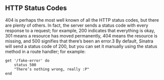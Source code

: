 ## HTTP Status Codes

404 is perhaps the most well known of all the HTTP status codes, but there are plenty of others. In fact, the server sends a status code with every response to a request; for example, 200 indicates that everything is okay, 301 means a resource has moved permanently, 404 means the resource is missing, and 500 signifies that there’s been an error.3 By default, Sinatra will send a status code of 200, but you can set it manually using the status method in a route handler; for example:
```
get '/fake-error' do
    status 500 
    "There’s nothing wrong, really :P"
end
```